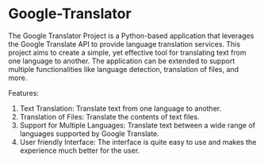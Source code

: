 # Google-Translator

The Google Translator Project is a Python-based application that leverages the Google Translate API to provide language translation services. This project aims to create a simple, yet effective tool for translating text from one language to another. The application can be extended to support multiple functionalities like language detection, translation of files, and more.

Features:

1. Text Translation: Translate text from one language to another.
2. Translation of Files: Translate the contents of text files.
3. Support for Multiple Languages: Translate text between a wide range of languages supported by Google Translate.
4. User friendly Interface: The interface is quite easy to use and makes the experience much better for the user.

